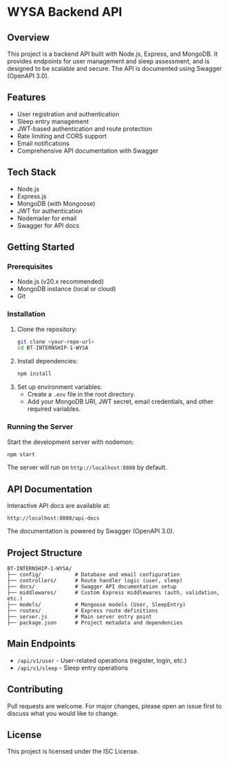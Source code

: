 # WYSA Backend API

## Overview
This project is a backend API built with Node.js, Express, and MongoDB. It provides endpoints for user management and sleep assessment, and is designed to be scalable and secure. The API is documented using Swagger (OpenAPI 3.0).

## Features
- User registration and authentication
- Sleep entry management
- JWT-based authentication and route protection
- Rate limiting and CORS support
- Email notifications
- Comprehensive API documentation with Swagger

## Tech Stack
- Node.js
- Express.js
- MongoDB (with Mongoose)
- JWT for authentication
- Nodemailer for email
- Swagger for API docs

## Getting Started

### Prerequisites
- Node.js (v20.x recommended)
- MongoDB instance (local or cloud)
- Git

### Installation
1. Clone the repository:
   ```sh
   git clone <your-repo-url>
   cd BT-INTERNSHIP-1-WYSA
   ```
2. Install dependencies:
   ```sh
   npm install
   ```
3. Set up environment variables:
   - Create a `.env` file in the root directory.
   - Add your MongoDB URI, JWT secret, email credentials, and other required variables.

### Running the Server
Start the development server with nodemon:
```sh
npm start
```
The server will run on `http://localhost:8080` by default.

## API Documentation
Interactive API docs are available at:
```
http://localhost:8080/api-docs
```
The documentation is powered by Swagger (OpenAPI 3.0).

## Project Structure
```
BT-INTERNSHIP-1-WYSA/
├── config/           # Database and email configuration
├── controllers/      # Route handler logic (user, sleep)
├── docs/             # Swagger API documentation setup
├── middlewares/      # Custom Express middlewares (auth, validation, etc.)
├── models/           # Mongoose models (User, SleepEntry)
├── routes/           # Express route definitions
├── server.js         # Main server entry point
├── package.json      # Project metadata and dependencies
```

## Main Endpoints
- `/api/v1/user` - User-related operations (register, login, etc.)
- `/api/v1/sleep` - Sleep entry operations

## Contributing
Pull requests are welcome. For major changes, please open an issue first to discuss what you would like to change.

## License
This project is licensed under the ISC License. 
